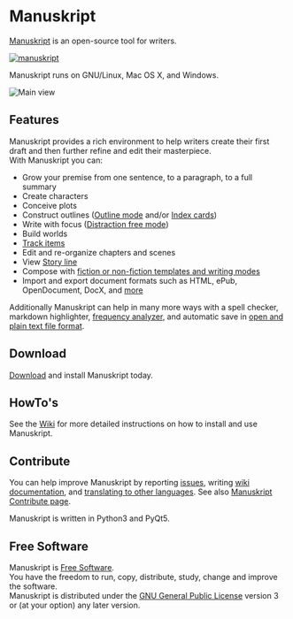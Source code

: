 # Manuskript

[Manuskript](https://www.theologeek.ch/manuskript) is an open-source
tool for writers.

[![manuskript](https://snapcraft.io/manuskript/badge.svg)](https://snapcraft.io/manuskript)

Manuskript runs on GNU/Linux, Mac OS X, and Windows.

![Main view](https://www.theologeek.ch/manuskript/wp-content/uploads/2017/11/manuskript-0.5.0-main-view.jpg)

## Features

Manuskript provides a rich environment to help writers create their
first draft and then further refine and edit their masterpiece.  
With Manuskript you can:

* Grow your premise from one sentence, to a paragraph, to a full
  summary
* Create characters
* Conceive plots
* Construct outlines
  ([Outline mode](https://www.theologeek.ch/manuskript/2016/02/05/outliner/)
  and/or
  [Index cards](https://www.theologeek.ch/manuskript/2016/02/05/index-cards/))
* Write with focus
  ([Distraction free mode](https://github.com/olivierkes/manuskript/wiki/Full-screen-mode))
* Build worlds
* [Track items](https://github.com/olivierkes/manuskript/wiki/How-to-keep-track-of-important-items)
* Edit and re-organize chapters and scenes
* View [Story line](https://www.theologeek.ch/manuskript/2016/02/28/story-line/)
* Compose with
  [fiction or non-fiction templates and writing modes](https://www.theologeek.ch/manuskript/2016/03/31/writing-modes-simple-fiction/)
* Import and export document formats such as HTML, ePub, OpenDocument, DocX, and
  [more](https://github.com/olivierkes/manuskript/wiki/Import-and-Export-capabilities)


Additionally Manuskript can help in many more ways with a spell
checker, markdown highlighter,
[frequency analyzer](https://www.theologeek.ch/manuskript/2016/02/08/frequency-analyzer/),
and automatic save in
[open and plain text file format](https://www.theologeek.ch/manuskript/2016/03/31/open-plain-text-file-format/).

## Download

[Download](https://www.theologeek.ch/manuskript/download) and install Manuskript today.

## HowTo's

See the [Wiki](https://github.com/olivierkes/manuskript/wiki) for more
detailed instructions on how to install and use Manuskript.

## Contribute

You can help improve Manuskript by reporting
[issues](https://github.com/olivierkes/manuskript/issues), writing
[wiki documentation](https://github.com/olivierkes/manuskript/wiki),
and
[translating to other languages](https://github.com/olivierkes/manuskript/wiki/Translate-Manuskript).
See also
[Manuskript Contribute page](https://www.theologeek.ch/manuskript/contribute/).

Manuskript is written in Python3 and PyQt5.

## Free Software

Manuskript is [Free Software](https://www.gnu.org/philosophy/free-sw.html).  
You have the freedom to run, copy, distribute, study, change and improve the software.  
Manuskript is distributed under the [GNU General Public License](https://www.gnu.org/licenses/gpl.html) version 3 or (at your option) any later version.
